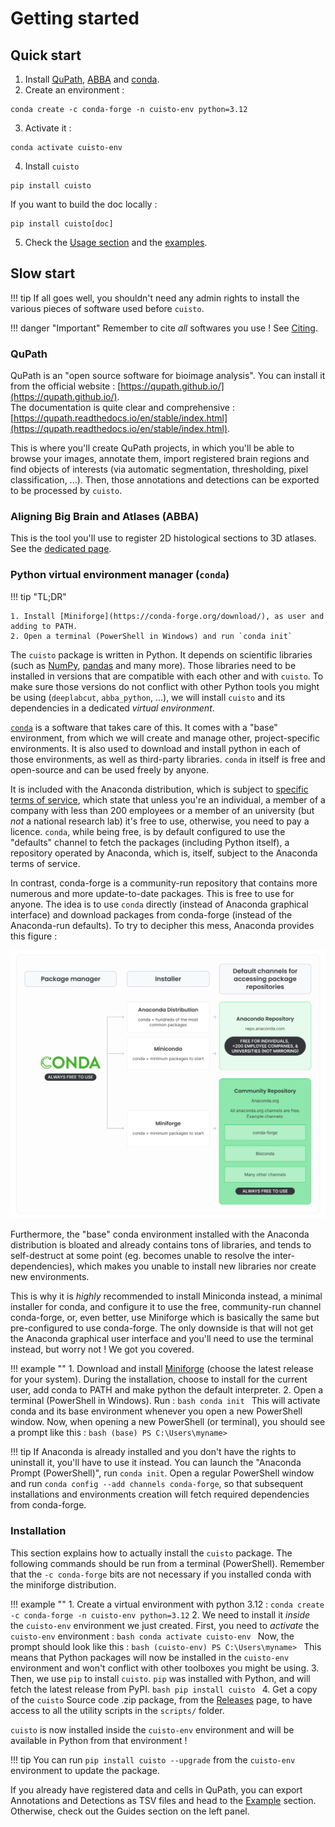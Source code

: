 # Getting started

## Quick start
1. Install [QuPath](https://qupath.github.io), [ABBA](https://teamncmc.github.io/cuisto/guide-install-abba.html) and [conda](https://conda-forge.org/download/).
2. Create an environment :
```
conda create -c conda-forge -n cuisto-env python=3.12
```
3. Activate it :
```
conda activate cuisto-env
```
4. Install `cuisto`
```
pip install cuisto
```
If you want to build the doc locally :
```
pip install cuisto[doc]
```
5. Check the [Usage section](guide-use-cuisto.md#using-cuisto) and the [examples](main-using-notebooks.md).

## Slow start
!!! tip
    If all goes well, you shouldn't need any admin rights to install the various pieces of software used before `cuisto`.

!!! danger "Important"
    Remember to cite *all* softwares you use ! See [Citing](main-citing.md).

### QuPath
QuPath is an "open source software for bioimage analysis". You can install it from the official website : [https://qupath.github.io/](https://qupath.github.io/).  
The documentation is quite clear and comprehensive : [https://qupath.readthedocs.io/en/stable/index.html](https://qupath.readthedocs.io/en/stable/index.html).

This is where you'll create QuPath projects, in which you'll be able to browse your images, annotate them, import registered brain regions and find objects of interests (via automatic segmentation, thresholding, pixel classification, ...). Then, those annotations and detections can be exported to be processed by `cuisto`.

### Aligning Big Brain and Atlases (ABBA)
This is the tool you'll use to register 2D histological sections to 3D atlases. See the [dedicated page](guide-install-abba.md).

### Python virtual environment manager (`conda`)

!!! tip "TL;DR"

    1. Install [Miniforge](https://conda-forge.org/download/), as user and adding to PATH.
    2. Open a terminal (PowerShell in Windows) and run `conda init`

The `cuisto` package is written in Python. It depends on scientific libraries (such as [NumPy](https://numpy.org/), [pandas](https://pandas.pydata.org/) and many more). Those libraries need to be installed in versions that are compatible with each other and with `cuisto`. To make sure those versions do not conflict with other Python tools you might be using (`deeplabcut`, `abba_python`, ...), we will install `cuisto` and its dependencies in a dedicated *virtual environment*.

[`conda`](https://docs.conda.io/en/latest/) is a software that takes care of this. It comes with a "base" environment, from which we will create and manage other, project-specific environments. It is also used to download and install python in each of those environments, as well as third-party libraries. `conda` in itself is free and open-source and can be used freely by anyone.

It is included with the Anaconda distribution, which is subject to [specific terms of service](https://www.anaconda.com/blog/update-on-anacondas-terms-of-service-for-academia-and-research), which state that unless you're an individual, a member of a company with less than 200 employees or a member of an university (but *not* a national research lab) it's free to use, otherwise, you need to pay a licence. `conda`, while being free, is by default configured to use the "defaults" channel to fetch the packages (including Python itself), a repository operated by Anaconda, which is, itself, subject to the Anaconda terms of service.

In contrast, conda-forge is a community-run repository that contains more numerous and more update-to-date packages. This is free to use for anyone. The idea is to use `conda` directly (instead of Anaconda graphical interface) and download packages from conda-forge (instead of the Anaconda-run defaults). To try to decipher this mess, Anaconda provides this figure :

![Anaconda terms of service](images/anaconda-licences.png)

Furthermore, the "base" conda environment installed with the Anaconda distribution is bloated and already contains tons of libraries, and tends to self-destruct at some point (eg. becomes unable to resolve the inter-dependencies), which makes you unable to install new libraries nor create new environments.

This is why it is *highly* recommended to install Miniconda instead, a minimal installer for conda, and configure it to use the free, community-run channel conda-forge, or, even better, use Miniforge which is basically the same but pre-configured to use conda-forge. The only downside is that will not get the Anaconda graphical user interface and you'll need to use the terminal instead, but worry not ! We got you covered.

!!! example ""
    1. Download and install [Miniforge](https://conda-forge.org/download/) (choose the latest release for your system). During the installation, choose to install for the current user, add conda to PATH and make python the default interpreter.
    2. Open a terminal (PowerShell in Windows). Run :
    ```bash
    conda init
    ```
    This will activate conda and its base environment whenever you open a new PowerShell window. Now, when opening a new PowerShell (or terminal), you should see a prompt like this :
    ```bash
    (base) PS C:\Users\myname>
    ```

!!! tip
    If Anaconda is already installed and you don't have the rights to uninstall it, you'll have to use it instead. You can launch the "Anaconda Prompt (PowerShell)", run `conda init`. Open a regular PowerShell window and run `conda config --add channels conda-forge`, so that subsequent installations and environments creation will fetch required dependencies from conda-forge.

### Installation
This section explains how to actually install the `cuisto` package.
The following commands should be run from a terminal (PowerShell). Remember that the `-c conda-forge` bits are not necessary if you installed conda with the miniforge distribution.

!!! example ""
    1. Create a virtual environment with python 3.12 :
    ```
    conda create -c conda-forge -n cuisto-env python=3.12
    ```
    2. We need to install it *inside* the `cuisto-env` environment we just created. First, you need to *activate* the `cuisto-env` environment :
    ```bash
    conda activate cuisto-env
    ```
    Now, the prompt should look like this :
    ```bash
    (cuisto-env) PS C:\Users\myname>
    ```
    This means that Python packages will now be installed in the `cuisto-env` environment and won't conflict with other toolboxes you might be using.
    3. Then, we use `pip` to install `cuisto`. `pip` was installed with Python, and will fetch the latest release from PyPI.
    ```bash
    pip install cuisto
    ```
    4. Get a copy of the `cuisto` Source code .zip package, from the [Releases](https://github.com/TeamNCMC/cuisto/releases/latest) page, to have access to all the utility scripts in the `scripts/` folder.

`cuisto` is now installed inside the `cuisto-env` environment and will be available in Python from that environment !

!!! tip
    You can run `pip install cuisto --upgrade` from the `cuisto-env` environment to update the package.

If you already have registered data and cells in QuPath, you can export Annotations and Detections as TSV files and head to the [Example](main-using-notebooks.md) section. Otherwise, check out the Guides section on the left panel.